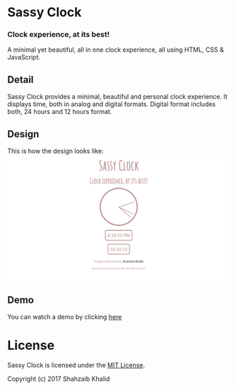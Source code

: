 # Sassy Clock
### Clock experience, at its best!

A minimal yet beautiful, all in one clock experience, all using HTML, CSS &amp; JavaScript.

## Detail
Sassy Clock provides a minimal, beautiful and personal clock experience. It displays time, both in analog and digital formats. Digital format includes both, 24 hours and 12 hours format.

## Design
This is how the design looks like:
![electronic drum kit](./images/sassy-clock.png)
## Demo
You can watch a demo by clicking [here](https://shahzaibkhalid.github.io/sassy-clock/)

# License
Sassy Clock is licensed under the [MIT License](https://github.com/shahzaibkhalid/sassy-clock/blob/master/LICENSE.txt).

Copyright (c) 2017 Shahzaib Khalid
